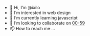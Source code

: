 - 👋 Hi, I’m @ixilo
- 👀 I’m interested in web design
- 🌱 I’m currently learning javascript
- 💞️ I’m looking to collaborate on [00-59](00-59.com)
- 📫 How to reach me ...

<!---
ixilo/ixilo is a ✨ special ✨ repository because its `README.md` (this file) appears on your GitHub profile.
You can click the Preview link to take a look at your changes.
--->
